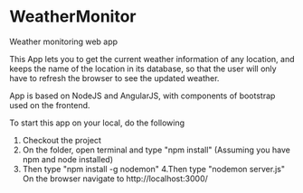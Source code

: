  # WeatherMonitor
Weather monitoring web app

This App lets you to get the current weather information of any location, and keeps the name of the location in its database,
so that the user will only have to refresh the browser to see the updated weather.

App is based on NodeJS and AngularJS, with components of bootstrap used on the frontend.

To start this app on your local, do the following

1. Checkout the project
2. On the folder, open terminal and type "npm install" (Assuming you have npm and node installed)
3. Then type "npm install -g nodemon"
4.Then type "nodemon server.js"
On the browser navigate to http://localhost:3000/
